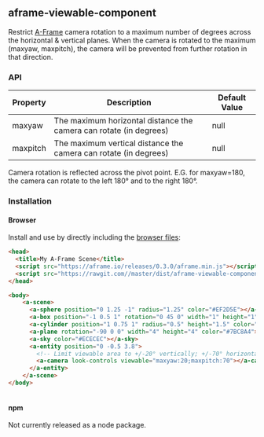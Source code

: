 ## aframe-viewable-component

Restrict [A-Frame](https://aframe.io) camera rotation to a maximum number of degrees across the horizontal & vertical planes.  When the camera is rotated to the maximum (maxyaw, maxpitch), the camera will be prevented from further rotation in that direction.

### API

| Property | Description | Default Value |
| -------- | ----------- | ------------- |
|    maxyaw      |     The maximum horizontal distance the camera can rotate (in degrees)        |       null        |
|    maxpitch      |     The maximum vertical distance the camera can rotate (in degrees)        |       null        |

Camera rotation is reflected across the pivot point. E.G. for maxyaw=180, the camera can rotate to the left 180° and to the right 180°.

### Installation

#### Browser

Install and use by directly including the [browser files](dist):

```html
<head>
  <title>My A-Frame Scene</title>
  <script src="https://aframe.io/releases/0.3.0/aframe.min.js"></script>
  <script src="https://rawgit.com//master/dist/aframe-viewable-component.min.js"></script>
</head>

<body>
    <a-scene>
      <a-sphere position="0 1.25 -1" radius="1.25" color="#EF2D5E"></a-sphere>
      <a-box position="-1 0.5 1" rotation="0 45 0" width="1" height="1" depth="1"  color="#4CC3D9"></a-box>
      <a-cylinder position="1 0.75 1" radius="0.5" height="1.5" color="#FFC65D"></a-cylinder>
      <a-plane rotation="-90 0 0" width="4" height="4" color="#7BC8A4"></a-plane>
      <a-sky color="#ECECEC"></a-sky>
      <a-entity position="0 -0.5 3.8">
        <!-- Limit viewable area to +/-20° vertically; +/-70° horizontally -->
        <a-camera look-controls viewable="maxyaw:20;maxpitch:70"></a-camera>
      </a-entity>
    </a-scene>
</body>



```

#### npm

Not currently released as a node package.
